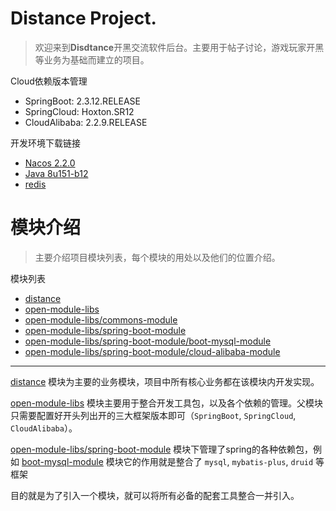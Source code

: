 # Distance Project.

> 欢迎来到**Disdtance**开黑交流软件后台。主要用于帖子讨论，游戏玩家开黑等业务为基础而建立的项目。

Cloud依赖版本管理

- SpringBoot: 2.3.12.RELEASE
- SpringCloud: Hoxton.SR12
- CloudAlibaba: 2.2.9.RELEASE

开发环境下载链接

- [Nacos 2.2.0](https://github.com/alibaba/nacos)
- [Java 8u151-b12](https://repo.huaweicloud.com/java/jdk/8u151-b12/)
- [redis](https://redis.io/)

# 模块介绍

> 主要介绍项目模块列表，每个模块的用处以及他们的位置介绍。

模块列表

- [distance](https://github.com/amaoai/open-black/tree/master/distance)
- [open-module-libs](https://github.com/amaoai/open-black/tree/master/open-module-libs)
- [open-module-libs/commons-module](https://github.com/amaoai/open-black/tree/master/open-module-libs/commons-module)
- [open-module-libs/spring-boot-module](https://github.com/amaoai/open-black/tree/master/open-module-libs/spring-boot-module)
- [open-module-libs/spring-boot-module/boot-mysql-module](https://github.com/amaoai/open-black/tree/master/open-module-libs/spring-boot-module/boot-mysql-module)
- [open-module-libs/spring-boot-module/cloud-alibaba-module](https://github.com/amaoai/open-black/tree/master/open-module-libs/spring-boot-module/cloud-alibaba-module)

----

[distance](https://github.com/amaoai/open-black/tree/master/distance) 模块为主要的业务模块，项目中所有核心业务都在该模块内开发实现。

[open-module-libs](https://github.com/amaoai/open-black/tree/master/open-module-libs) 模块主要用于整合开发工具包，以及各个依赖的管理。父模块只需要配置好开头列出开的三大框架版本即可（``SpringBoot``, ``SpringCloud``, ``CloudAlibaba``）。

[open-module-libs/spring-boot-module](https://github.com/amaoai/open-black/tree/master/open-module-libs/spring-boot-module) 模块下管理了spring的各种依赖包，例如 [boot-mysql-module](https://github.com/amaoai/open-black/tree/master/open-module-libs/spring-boot-module/boot-mysql-module) 模块它的作用就是整合了 ``mysql``, ``mybatis-plus``, ``druid`` 等框架

目的就是为了引入一个模块，就可以将所有必备的配套工具整合一并引入。
